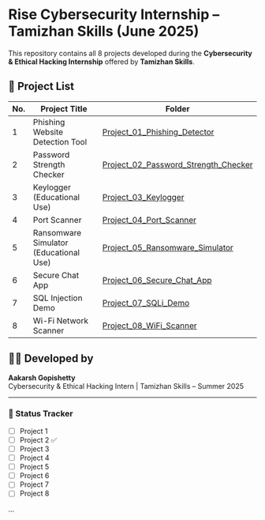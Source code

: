 # Rise Cybersecurity Internship – Tamizhan Skills (June 2025)

This repository contains all 8 projects developed during the **Cybersecurity & Ethical Hacking Internship** offered by **Tamizhan Skills**.

## 📁 Project List

| No. | Project Title | Folder |
|-----|-----------------------------|-----------------------------|
| 1   | Phishing Website Detection Tool | [Project_01_Phishing_Detector](./Project_01_Phishing_Detector) |
| 2   | Password Strength Checker       | [Project_02_Password_Strength_Checker](./Project_02_Password_Strength_Checker) |
| 3   | Keylogger (Educational Use)     | [Project_03_Keylogger](./Project_03_Keylogger) |
| 4   | Port Scanner                    | [Project_04_Port_Scanner](./Project_04_Port_Scanner) |
| 5   | Ransomware Simulator (Educational Use) | [Project_05_Ransomware_Simulator](./Project_05_Ransomware_Simulator) |
| 6   | Secure Chat App                 | [Project_06_Secure_Chat_App](./Project_06_Secure_Chat_App) |
| 7   | SQL Injection Demo              | [Project_07_SQLi_Demo](./Project_07_SQLi_Demo) |
| 8   | Wi-Fi Network Scanner           | [Project_08_WiFi_Scanner](./Project_08_WiFi_Scanner) |

## 👨‍💻 Developed by
**Aakarsh Gopishetty**  
Cybersecurity & Ethical Hacking Intern | Tamizhan Skills – Summer 2025

---

### 📌 Status Tracker
- [ ] Project 1 
- [ ] Project 2 ✅
- [ ] Project 3
- [ ] Project 4
- [ ] Project 5 
- [ ] Project 6 
- [ ] Project 7
- [ ] Project 8

...
